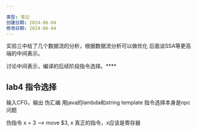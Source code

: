 ```yaml
---

类型: 笔记
创建日期: 2024-06-04
修改日期: 2024-06-04
---
```

实验三中给了几个数据流的分析，根据数据流分析可以做优化
后面谈SSA等更高端的中间表示。

讨论中间表示，编译的后续阶段指令选择。****

## lab4 指令选择
输入CFG，输出 伪汇编 
用java的lambda和string template
指令选择本身是npc问题


伪指令 x = 3 --> move $3, x
真正的指令，x应该是寄存器

